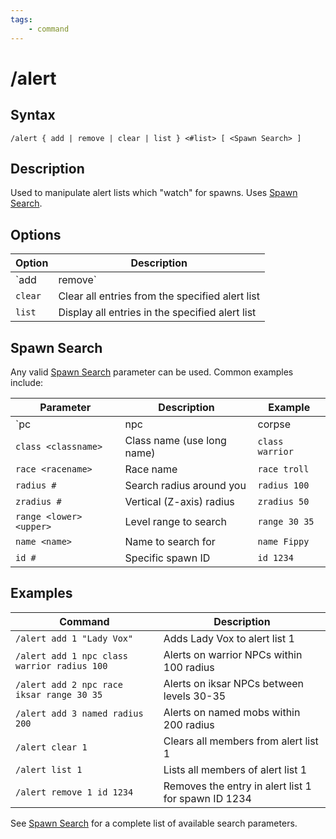 ```yaml
---
tags:
    - command
---
```

# /alert

## Syntax

```eqcommand
/alert { add | remove | clear | list } <#list> [ <Spawn Search> ]
```

## Description

Used to manipulate alert lists which "watch" for spawns. Uses [Spawn Search](../general/spawn-search.md).

## Options

| Option | Description |
|--------|-------------|
| `add | remove` | Adds or removes spawn search item from alert list |
| `clear` | Clear all entries from the specified alert list |
| `list` | Display all entries in the specified alert list |

## Spawn Search

Any valid [Spawn Search](../general/spawn-search.md) parameter can be used. Common examples include:

| Parameter | Description | Example |
|-----------|-------------|----------|
| `pc|npc|corpse|any` | Basic spawn types | `npc` |
| `class <classname>` | Class name (use long name) | `class warrior` |
| `race <racename>` | Race name | `race troll` |
| `radius #` | Search radius around you | `radius 100` |
| `zradius #` | Vertical (Z-axis) radius | `zradius 50` |
| `range <lower> <upper>` | Level range to search | `range 30 35` |
| `name <name>` | Name to search for | `name Fippy` |
| `id #` | Specific spawn ID | `id 1234` |

## Examples

| Command | Description |
|---------|-------------|
| `/alert add 1 "Lady Vox"` | Adds Lady Vox to alert list 1 |
| `/alert add 1 npc class warrior radius 100` | Alerts on warrior NPCs within 100 radius |
| `/alert add 2 npc race iksar range 30 35` | Alerts on iksar NPCs between levels 30-35 |
| `/alert add 3 named radius 200` | Alerts on named mobs within 200 radius |
| `/alert clear 1` | Clears all members from alert list 1 |
| `/alert list 1` | Lists all members of alert list 1 |
| `/alert remove 1 id 1234` | Removes the entry in alert list 1 for spawn ID 1234 |

See [Spawn Search](../general/spawn-search.md) for a complete list of available search parameters.
